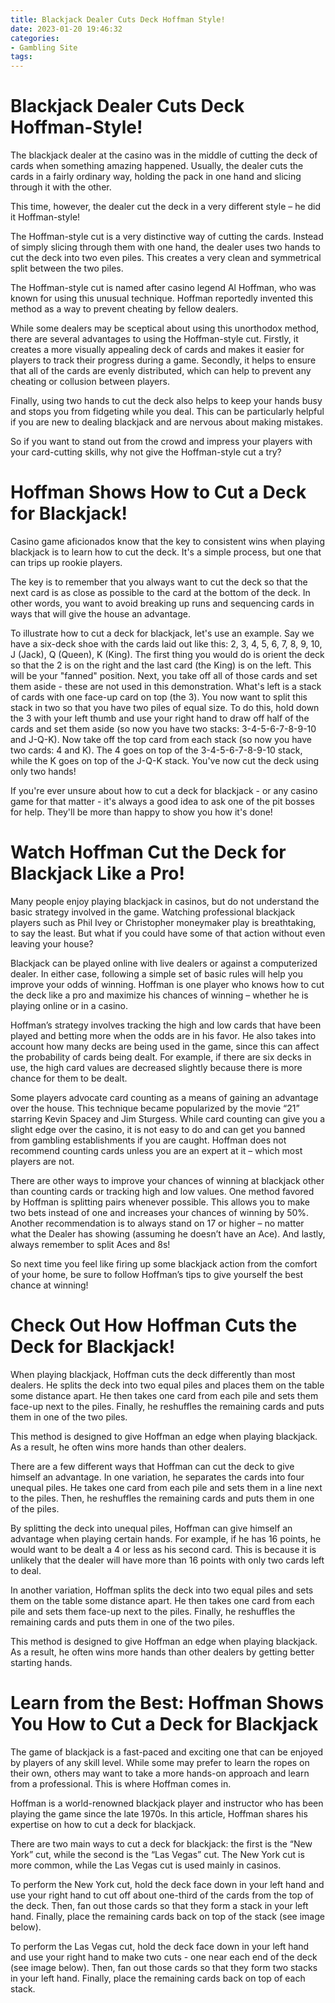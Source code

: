 ```yaml
---
title: Blackjack Dealer Cuts Deck Hoffman Style!
date: 2023-01-20 19:46:32
categories:
- Gambling Site
tags:
---
```



#  Blackjack Dealer Cuts Deck Hoffman-Style!

The blackjack dealer at the casino was in the middle of cutting the deck of cards when something amazing happened. Usually, the dealer cuts the cards in a fairly ordinary way, holding the pack in one hand and slicing through it with the other.

This time, however, the dealer cut the deck in a very different style – he did it Hoffman-style!

The Hoffman-style cut is a very distinctive way of cutting the cards. Instead of simply slicing through them with one hand, the dealer uses two hands to cut the deck into two even piles. This creates a very clean and symmetrical split between the two piles.

The Hoffman-style cut is named after casino legend Al Hoffman, who was known for using this unusual technique. Hoffman reportedly invented this method as a way to prevent cheating by fellow dealers.

While some dealers may be sceptical about using this unorthodox method, there are several advantages to using the Hoffman-style cut. Firstly, it creates a more visually appealing deck of cards and makes it easier for players to track their progress during a game. Secondly, it helps to ensure that all of the cards are evenly distributed, which can help to prevent any cheating or collusion between players.

Finally, using two hands to cut the deck also helps to keep your hands busy and stops you from fidgeting while you deal. This can be particularly helpful if you are new to dealing blackjack and are nervous about making mistakes.

So if you want to stand out from the crowd and impress your players with your card-cutting skills, why not give the Hoffman-style cut a try?

#  Hoffman Shows How to Cut a Deck for Blackjack!

Casino game aficionados know that the key to consistent wins when playing blackjack is to learn how to cut the deck. 
It's a simple process, but one that can trips up rookie players. 

The key is to remember that you always want to cut the deck so that the next card is as close as possible to the card at the bottom of the deck. 
In other words, you want to avoid breaking up runs and sequencing cards in ways that will give the house an advantage. 

To illustrate how to cut a deck for blackjack, let's use an example. Say we have a six-deck shoe with the cards laid out like this: 2, 3, 4, 5, 6, 7, 8, 9, 10, J (Jack), Q (Queen), K (King). The first thing you would do is orient the deck so that the 2 is on the right and the last card (the King) is on the left. This will be your "fanned" position. 
Next, you take off all of those cards and set them aside - these are not used in this demonstration. What's left is a stack of cards with one face-up card on top (the 3). You now want to split this stack in two so that you have two piles of equal size. To do this, hold down the 3 with your left thumb and use your right hand to draw off half of the cards and set them aside (so now you have two stacks: 3-4-5-6-7-8-9-10 and J-Q-K). Now take off the top card from each stack (so now you have two cards: 4 and K). The 4 goes on top of the 3-4-5-6-7-8-9-10 stack, while the K goes on top of the J-Q-K stack. You've now cut the deck using only two hands!

If you're ever unsure about how to cut a deck for blackjack - or any casino game for that matter - it's always a good idea to ask one of the pit bosses for help. They'll be more than happy to show you how it's done!

#  Watch Hoffman Cut the Deck for Blackjack Like a Pro!

Many people enjoy playing blackjack in casinos, but do not understand the basic strategy involved in the game. Watching professional blackjack players such as Phil Ivey or Christopher moneymaker play is breathtaking, to say the least. But what if you could have some of that action without even leaving your house?

Blackjack can be played online with live dealers or against a computerized dealer. In either case, following a simple set of basic rules will help you improve your odds of winning. Hoffman is one player who knows how to cut the deck like a pro and maximize his chances of winning – whether he is playing online or in a casino.

Hoffman’s strategy involves tracking the high and low cards that have been played and betting more when the odds are in his favor. He also takes into account how many decks are being used in the game, since this can affect the probability of cards being dealt. For example, if there are six decks in use, the high card values are decreased slightly because there is more chance for them to be dealt.

Some players advocate card counting as a means of gaining an advantage over the house. This technique became popularized by the movie “21” starring Kevin Spacey and Jim Sturgess. While card counting can give you a slight edge over the casino, it is not easy to do and can get you banned from gambling establishments if you are caught. Hoffman does not recommend counting cards unless you are an expert at it – which most players are not.

There are other ways to improve your chances of winning at blackjack other than counting cards or tracking high and low values. One method favored by Hoffman is splitting pairs whenever possible. This allows you to make two bets instead of one and increases your chances of winning by 50%. Another recommendation is to always stand on 17 or higher – no matter what the Dealer has showing (assuming he doesn’t have an Ace). And lastly, always remember to split Aces and 8s!

So next time you feel like firing up some blackjack action from the comfort of your home, be sure to follow Hoffman’s tips to give yourself the best chance at winning!

#  Check Out How Hoffman Cuts the Deck for Blackjack!

When playing blackjack, Hoffman cuts the deck differently than most dealers. He splits the deck into two equal piles and places them on the table some distance apart. He then takes one card from each pile and sets them face-up next to the piles. Finally, he reshuffles the remaining cards and puts them in one of the two piles.

This method is designed to give Hoffman an edge when playing blackjack. As a result, he often wins more hands than other dealers.

There are a few different ways that Hoffman can cut the deck to give himself an advantage. In one variation, he separates the cards into four unequal piles. He takes one card from each pile and sets them in a line next to the piles. Then, he reshuffles the remaining cards and puts them in one of the piles.

By splitting the deck into unequal piles, Hoffman can give himself an advantage when playing certain hands. For example, if he has 16 points, he would want to be dealt a 4 or less as his second card. This is because it is unlikely that the dealer will have more than 16 points with only two cards left to deal.

In another variation, Hoffman splits the deck into two equal piles and sets them on the table some distance apart. He then takes one card from each pile and sets them face-up next to the piles. Finally, he reshuffles the remaining cards and puts them in one of the two piles.

This method is designed to give Hoffman an edge when playing blackjack. As a result, he often wins more hands than other dealers by getting better starting hands.

#  Learn from the Best: Hoffman Shows You How to Cut a Deck for Blackjack

The game of blackjack is a fast-paced and exciting one that can be enjoyed by players of any skill level. While some may prefer to learn the ropes on their own, others may want to take a more hands-on approach and learn from a professional. This is where Hoffman comes in.

Hoffman is a world-renowned blackjack player and instructor who has been playing the game since the late 1970s. In this article, Hoffman shares his expertise on how to cut a deck for blackjack.

There are two main ways to cut a deck for blackjack: the first is the “New York” cut, while the second is the “Las Vegas” cut. The New York cut is more common, while the Las Vegas cut is used mainly in casinos.

To perform the New York cut, hold the deck face down in your left hand and use your right hand to cut off about one-third of the cards from the top of the deck. Then, fan out those cards so that they form a stack in your left hand. Finally, place the remaining cards back on top of the stack (see image below).





To perform the Las Vegas cut, hold the deck face down in your left hand and use your right hand to make two cuts - one near each end of the deck (see image below). Then, fan out those cards so that they form two stacks in your left hand. Finally, place the remaining cards back on top of each stack.



